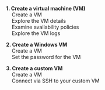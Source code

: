 
<b>1. Create a virtual machine (VM)</b>
  <br>&nbsp;&nbsp;&nbsp;&nbsp;Create a VM
  <br>&nbsp;&nbsp;&nbsp;&nbsp;Explore the VM details
  <br>&nbsp;&nbsp;&nbsp;&nbsp;Examine availability policies
  <br>&nbsp;&nbsp;&nbsp;&nbsp;Explore the VM logs
  
<b>2. Create a Windows VM</b>
  <br>&nbsp;&nbsp;&nbsp;&nbsp;Create a VM
  <br>&nbsp;&nbsp;&nbsp;&nbsp;Set the password for the VM
 
<b>3. Create a custom VM</b>
  <br>&nbsp;&nbsp;&nbsp;&nbsp;Create a VM
  <br>&nbsp;&nbsp;&nbsp;&nbsp;Connect via SSH to your custom VM
